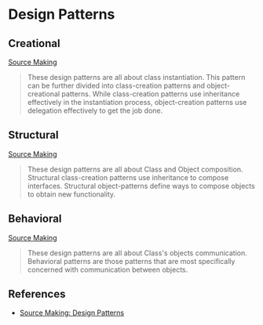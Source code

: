 # Design Patterns

## Creational

[Source Making][source_making]

> These design patterns are all about class instantiation. This pattern can be further divided into class-creation patterns and object-creational patterns. While class-creation patterns use inheritance effectively in the instantiation process, object-creation patterns use delegation effectively to get the job done.

## Structural

[Source Making][source_making]

> These design patterns are all about Class and Object composition. Structural class-creation patterns use inheritance to compose interfaces. Structural object-patterns define ways to compose objects to obtain new functionality.

## Behavioral

[Source Making][source_making]

> These design patterns are all about Class's objects communication. Behavioral patterns are those patterns that are most specifically concerned with communication between objects.

## References

-   [Source Making: Design Patterns][source_making]

[source_making]: https://sourcemaking.com/design_patterns "Source Making: Design Patterns"
